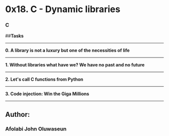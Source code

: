 # 0x18. C - Dynamic libraries
### C

##**Tasks**
___
 __0. A library is not a luxury but one of the necessities of life__
___
 __1. Without libraries what have we? We have no past and no future__
___
 __2. Let's call C functions from Python__
___
 __3. Code injection: Win the Giga Millions__
___

## Author:
### Afolabi John Oluwaseun
